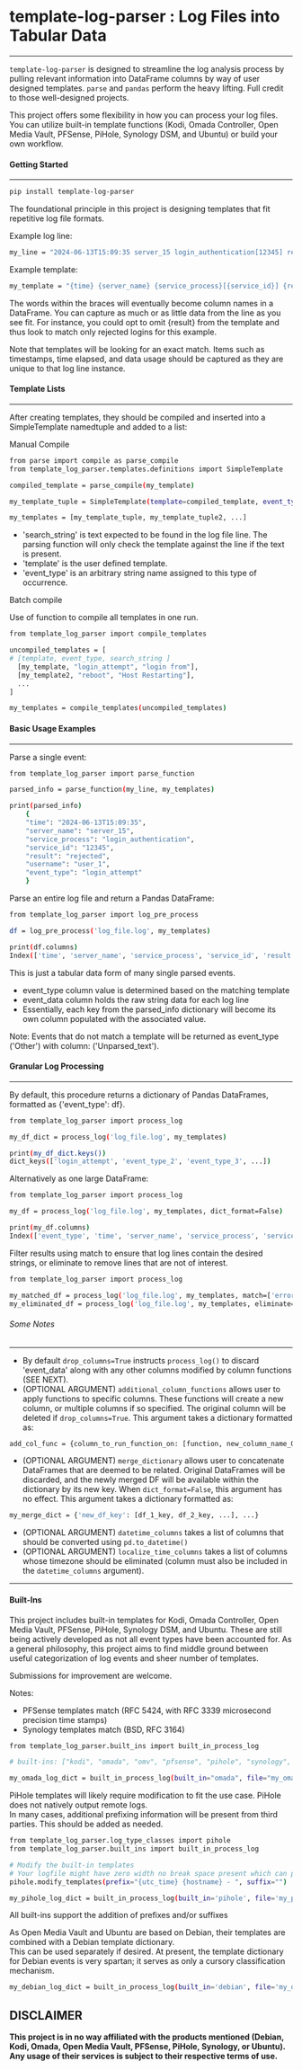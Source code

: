 # template-log-parser : Log Files into Tabular Data
---
`template-log-parser` is designed to streamline the log analysis process by pulling relevant information into DataFrame columns by way of user designed templates.  `parse` and `pandas` perform the heavy lifting. Full credit to those well-designed projects.

This project offers some flexibility in how you can process your log files.  You can utilize built-in template functions (Kodi, Omada Controller, Open Media Vault, PFSense, PiHole, Synology DSM, and Ubuntu) or build your own workflow. 

#### Getting Started
---

```bash
pip install template-log-parser
```

The foundational principle in this project is designing templates that fit repetitive log file formats.

Example log line:
```bash
my_line = "2024-06-13T15:09:35 server_15 login_authentication[12345] rejected login from user[user_1]."
```
    
Example template:
```bash
my_template = "{time} {server_name} {service_process}[{service_id}] {result} login from user[{username}]."
```

The words within the braces will eventually become column names in a DataFrame.  You can capture as much or as little data from the line as you see fit.  For instance, you could opt to omit {result} from the template and thus look to match only rejected logins for this example.

Note that templates will be looking for an exact match.  Items such as timestamps, time elapsed, and data usage should be captured as they are unique to that log line instance.

#### Template Lists
---
After creating templates, they should be compiled and inserted into a SimpleTemplate namedtuple and added to a list:

Manual Compile
```bash
from parse import compile as parse_compile
from template_log_parser.templates.definitions import SimpleTemplate

compiled_template = parse_compile(my_template)

my_template_tuple = SimpleTemplate(template=compiled_template, event_type="login from", search_string="login_attempt")

my_templates = [my_template_tuple, my_template_tuple2, ...]

```
- 'search_string' is text expected to be found in the log file line.  The parsing function will only check the template against the line if the text is present.
- 'template' is the user defined template.
- 'event_type' is an arbitrary string name assigned to this type of occurrence.

Batch compile

Use of function to compile all templates in one run.

```bash
from template_log_parser import compile_templates

uncompiled_templates = [
# [template, event_type, search_string ]
  [my_template, "login_attempt", "login from"],
  [my_template2, "reboot", "Host Restarting"],
  ...
]

my_templates = compile_templates(uncompiled_templates)


```

#### Basic Usage Examples
---
Parse a single event:
```bash
from template_log_parser import parse_function

parsed_info = parse_function(my_line, my_templates)

print(parsed_info)
    {
    "time": "2024-06-13T15:09:35",
    "server_name": "server_15",
    "service_process": "login_authentication", 
    "service_id": "12345",
    "result": "rejected",
    "username": "user_1",
    "event_type": "login_attempt"
    }
```
Parse an entire log file and return a Pandas DataFrame:
```bash
from template_log_parser import log_pre_process

df = log_pre_process('log_file.log', my_templates)

print(df.columns)
Index(['time', 'server_name', 'service_process', 'service_id', 'result', 'username', 'event_type', 'event_data'])
```
This is just a tabular data form of many single parsed events.
 - event_type column value is determined based on the matching template
 - event_data column holds the raw string data for each log line
 - Essentially, each key from the parsed_info dictionary will become its own column populated with the associated value.
 
Note: 
Events that do not match a template will be returned as event_type ('Other') with column: ('Unparsed_text').

#### Granular Log Processing
---
By default, this procedure returns a dictionary of Pandas DataFrames, formatted as {'event_type': df}.

```bash
from template_log_parser import process_log

my_df_dict = process_log('log_file.log', my_templates)

print(my_df_dict.keys())
dict_keys(['login_attempt', 'event_type_2', 'event_type_3', ...])
```

Alternatively as one large DataFrame:
```bash
from template_log_parser import process_log

my_df = process_log('log_file.log', my_templates, dict_format=False)

print(my_df.columns)
Index(['event_type', 'time', 'server_name', 'service_process', 'service_id', 'result', 'username'])
```

Filter results using match to ensure that log lines contain the desired strings, or eliminate to remove lines that are not of interest. 
```bash
from template_log_parser import process_log

my_matched_df = process_log('log_file.log', my_templates, match=['error', 'login'] , dict_format=False)
my_eliminated_df = process_log('log_file.log', my_templates, eliminate=['user: admin', 'success'], match_type='all' , dict_format=False)

```

###### Some Notes
---
- By default `drop_columns=True` instructs `process_log()` to discard 'event_data' along with any other columns modified by column functions (SEE NEXT).
- (OPTIONAL ARGUMENT) `additional_column_functions` allows user to apply functions to specific columns.  These functions will create a new column, or multiple columns if so specified.  The original column will be deleted if `drop_columns=True`.  This argument takes a dictionary formatted as:
```bash
add_col_func = {column_to_run_function_on: [function, new_column_name_OR_list_of_new_colum_names]}
 ```
- (OPTIONAL ARGUMENT) `merge_dictionary` allows user to concatenate DataFrames that are deemed to be related.  Original DataFrames will be discarded, and the newly merged DF will be available within the dictionary by its new key.  When `dict_format=False`, this argument has no effect.  This argument takes a dictionary formatted as:
```bash
my_merge_dict = {'new_df_key': [df_1_key, df_2_key, ...], ...}
```
- (OPTIONAL ARGUMENT) `datetime_columns` takes a list of columns that should be converted using `pd.to_datetime()`
- (OPTIONAL ARGUMENT) `localize_time_columns` takes a list of columns whose timezone should be eliminated (column must also be included in the `datetime_columns` argument).
---
#### Built-Ins
This project includes built-in templates for Kodi, Omada Controller, Open Media Vault, PFSense, PiHole, Synology DSM, and Ubuntu. These are still being actively developed as not all event types have been accounted for.
As a general philosophy, this project aims to find middle ground between useful categorization of log events and sheer number of templates.

Submissions for improvement are welcome.

Notes: 

- PFSense templates match (RFC 5424, with RFC 3339 microsecond precision time stamps)
- Synology templates match (BSD, RFC 3164)
```bash
from template_log_parser.built_ins import built_in_process_log

# built-ins: ["kodi", "omada", "omv", "pfsense", "pihole", "synology", "ubuntu"]

my_omada_log_dict = built_in_process_log(built_in="omada", file="my_omada_file.log")
```

PiHole templates will likely require modification to fit the use case.  PiHole does not natively output remote logs.  
In many cases, additional prefixing information will be present from third parties.  This should be added as needed.


```bash
from template_log_parser.log_type_classes import pihole
from template_log_parser.built_ins import built_in_process_log

# Modify the built-in templates
# Your logfile might have zero width no break space present which can prevent template matches. Make sure to account for it
pihole.modify_templates(prefix="{utc_time} {hostname} - ", suffix="")

my_pihole_log_dict = built_in_process_log(built_in='pihole', file='my_pihole_log.log')
```

All built-ins support the addition of prefixes and/or suffixes


As Open Media Vault and Ubuntu are based on Debian, their templates are combined with a Debian template dictionary.  
This can be used separately if desired. 
At present, the template dictionary for Debian events is very spartan; it serves as only a cursory classification mechanism. 

```bash
my_debian_log_dict = built_in_process_log(built_in='debian', file='my_debian_log.log')
```

## DISCLAIMER

**This project is in no way affiliated with the products mentioned (Debian, Kodi, Omada, Open Media Vault, PFSense, PiHole, Synology, or Ubuntu).
Any usage of their services is subject to their respective terms of use.**

